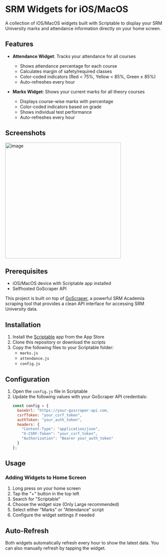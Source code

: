 # SRM Widgets for iOS/MacOS

A collection of iOS/MacOS widgets built with Scriptable to display your SRM University marks and attendance information directly on your home screen.

## Features

- **Attendance Widget**: Tracks your attendance for all courses
  - Shows attendance percentage for each course
  - Calculates margin of safety/required classes
  - Color-coded indicators (Red < 75%, Yellow < 85%, Green ≥ 85%)
  - Auto-refreshes every hour

- **Marks Widget**: Shows your current marks for all theory courses
  - Displays course-wise marks with percentage
  - Color-coded indicators based on grade
  - Shows individual test performance
  - Auto-refreshes every hour


## Screenshots

<img width="370" alt="image" src="https://github.com/user-attachments/assets/a0e79ec1-2b88-4e1f-a20b-bf54e673ce59" />


## Prerequisites

- iOS/MacOS device with Scriptable app installed
- Selfhosted GoScraper API 

This project is built on top of [GoScraper](https://github.com/Rahuletto/goscraper), a powerful SRM Academia scraping tool that provides a clean API interface for accessing SRM University data.


## Installation

1. Install the [Scriptable](https://apps.apple.com/us/app/scriptable/id1405459188) app from the App Store
2. Clone this repository or download the scripts
3. Copy the following files to your Scriptable folder:
   - `marks.js`
   - `attendance.js`
   - `config.js`

## Configuration

1. Open the `config.js` file in Scriptable
2. Update the following values with your GoScraper API credentials:
   ```javascript
   const config = {
     baseUrl: "https://your-goscraper-api.com,
     csrfToken: "your_csrf_token",
     authToken: "your_auth_token",
     headers: {
       "Content-Type": "application/json",
       "X-CSRF-Token": "your_csrf_token",
       "Authorization": "Bearer your_auth_token"
     }
   };
   ```

## Usage

### Adding Widgets to Home Screen

1. Long press on your home screen
2. Tap the "+" button in the top left
3. Search for "Scriptable"
4. Choose the widget size (Only Large recommended)
5. Select either "Marks" or "Attendance" script
6. Configure the widget settings if needed


## Auto-Refresh

Both widgets automatically refresh every hour to show the latest data. You can also manually refresh by tapping the widget.

